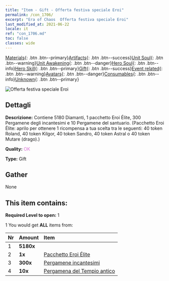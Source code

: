 ```yaml
---
title: "Item - Gift - Offerta festiva speciale Eroi"
permalink: /con_1706/
excerpt: "Era of Chaos  Offerta festiva speciale Eroi"
last_modified_at: 2021-06-22
locale: it
ref: "con_1706.md"
toc: false
classes: wide
---
```

 [Materials](/ItemsIT/){: .btn .btn--primary}[Artifacts](/ItemsIT/Artifacts/){: .btn .btn--success}[Unit Soul](/ItemsIT/UnitSoul/){: .btn .btn--warning}[Unit Awakening](/ItemsIT/UnitAwakening/){: .btn .btn--danger}[Hero Soul](/ItemsIT/HeroSoul/){: .btn .btn--info}[Hero Skill](/ItemsIT/HeroSkill/){: .btn .btn--primary}[Gift](/ItemsIT/Gift/){: .btn .btn--success}[Event related](/ItemsIT/Events/){: .btn .btn--warning}[Avatars](/ItemsIT/Avatars/){: .btn .btn--danger}[Consumables](/ItemsIT/Consumables/){: .btn .btn--info}[Unknown](/ItemsIT/Unknown/){: .btn .btn--primary}

 ![Offerta festiva speciale Eroi](/images/t/i_907117.png)

## Dettagli
 **Descrizione:** Contiene 5180 Diamanti, 1 pacchetto Eroi Élite, 300 Pergamene degli incantesimi e 10 Pergamene del santuario. (Pacchetto Eroi Élite: aprilo per ottenere 1 ricompensa a tua scelta tra le seguenti: 40 token Roland, 40 token Kilgor, 40 token Sandro, 40 token Astral o 40 token Mutare (drago).)

 **Quality:** <span style="color: #DA70D6">OK</span>

 **Type:** Gift

## Gather

  None

## This item contains:

 **Required Level to open:** 1

 1 You would get **ALL** items  from:

  | Nr | Amount |     Item    |
  |:---|:-------|:------------|
  | 1 |  **5180x** | <i class="fas fa-gem"/> |  | 
  | 2 |  **1x** | [Pacchetto Eroi Élite](/ItemsIT/con_1696/) |  | 
  | 3 |  **300x** | [Pergamene incantesimi](/ItemsIT/con_694/) |  | 
  | 4 |  **10x** | [Pergamena del Tempio antico](/ItemsIT/con_697/) |  | 
